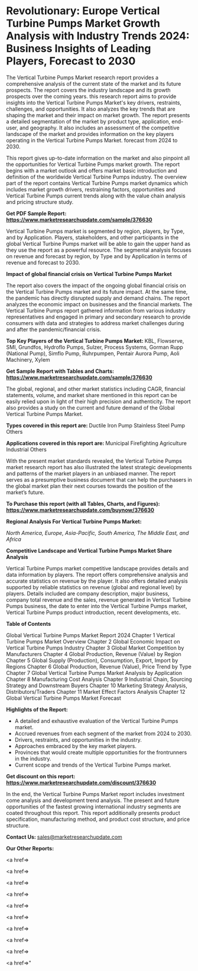 # Revolutionary: Europe Vertical Turbine Pumps Market Growth Analysis with Industry Trends 2024: Business Insights of Leading Players, Forecast to 2030

The Vertical Turbine Pumps Market research report provides a comprehensive analysis of the current state of the market and its future prospects. The report covers the industry landscape and its growth prospects over the coming years. this research report aims to provide insights into the Vertical Turbine Pumps Market's key drivers, restraints, challenges, and opportunities. It also analyzes the key trends that are shaping the market and their impact on market growth. The report presents a detailed segmentation of the market by product type, application, end-user, and geography. It also includes an assessment of the competitive landscape of the market and provides information on the key players operating in the Vertical Turbine Pumps Market. forecast from 2024 to 2030.

This report gives up-to-date information on the market and also pinpoint all the opportunities for Vertical Turbine Pumps market growth. The report begins with a market outlook and offers market basic introduction and definition of the worldwide Vertical Turbine Pumps industry. The overview part of the report contains Vertical Turbine Pumps market dynamics which includes market growth drivers, restraining factors, opportunities and Vertical Turbine Pumps current trends along with the value chain analysis and pricing structure study.

<strong><b>Get PDF Sample Report: <a href=https://www.marketresearchupdate.com/sample/376630>https://www.marketresearchupdate.com/sample/376630</a></b></strong>

Vertical Turbine Pumps market is segmented by region, players, by Type, and by Application. Players, stakeholders, and other participants in the global Vertical Turbine Pumps market will be able to gain the upper hand as they use the report as a powerful resource. The segmental analysis focuses on revenue and forecast by region, by Type and by Application in terms of revenue and forecast to 2030.

<strong><b>Impact of global financial crisis on Vertical Turbine Pumps Market</b></strong>

The report also covers the impact of the ongoing global financial crisis on the Vertical Turbine Pumps market and its future impact. At the same time, the pandemic has directly disrupted supply and demand chains. The report analyzes the economic impact on businesses and the financial markets. The Vertical Turbine Pumps report gathered information from various industry representatives and engaged in primary and secondary research to provide consumers with data and strategies to address market challenges during and after the pandemic/financial crisis.

<strong><b>Top Key Players of the Vertical Turbine Pumps Market:
</b></strong>KBL, Flowserve, SMI, Grundfos, Hydroflo Pumps, Sulzer, Process Systems, Gorman Rupp (National Pump), Simflo Pump, Ruhrpumpen, Pentair Aurora Pump, Aoli Machinery, Xylem<strong><b>
</b></strong>

<strong><b>Get Sample Report with Tables and Charts: <a href=https://www.marketresearchupdate.com/sample/376630>https://www.marketresearchupdate.com/sample/376630</a></b></strong>

The global, regional, and other market statistics including CAGR, financial statements, volume, and market share mentioned in this report can be easily relied upon in light of their high precision and authenticity. The report also provides a study on the current and future demand of the Global Vertical Turbine Pumps Market.

<strong><b>Types covered in this report are:
</b></strong>Ductile Iron Pump
Stainless Steel Pump
Others<strong><b>
</b></strong>

<strong><b>Applications covered in this report are:
</b></strong>Municipal
Firefighting
Agriculture
Industrial
Others<strong><b>
</b></strong>

With the present market standards revealed, the Vertical Turbine Pumps market research report has also illustrated the latest strategic developments and patterns of the market players in an unbiased manner. The report serves as a presumptive business document that can help the purchasers in the global market plan their next courses towards the position of the market’s future.

<strong><b>To Purchase this report (with all Tables, Charts, and Figures): <a href=https://www.marketresearchupdate.com/buynow/376630>https://www.marketresearchupdate.com/buynow/376630</a></b></strong>

<strong><b>Regional Analysis For Vertical Turbine Pumps Market:</b></strong>

<em><i>North America, Europe, Asia-Pacific, South America, The Middle East, and Africa</i></em>

<strong><b>Competitive Landscape and Vertical Turbine Pumps Market Share Analysis</b></strong>

Vertical Turbine Pumps market competitive landscape provides details and data information by players. The report offers comprehensive analysis and accurate statistics on revenue by the player. It also offers detailed analysis supported by reliable statistics on revenue (global and regional level) by players. Details included are company description, major business, company total revenue and the sales, revenue generated in Vertical Turbine Pumps business, the date to enter into the Vertical Turbine Pumps market, Vertical Turbine Pumps product introduction, recent developments, etc.

<strong><b>Table of Contents</b></strong>

Global Vertical Turbine Pumps Market Report 2024
Chapter 1 Vertical Turbine Pumps Market Overview
Chapter 2 Global Economic Impact on Vertical Turbine Pumps Industry
Chapter 3 Global Market Competition by Manufacturers
Chapter 4 Global Production, Revenue (Value) by Region
Chapter 5 Global Supply (Production), Consumption, Export, Import by Regions
Chapter 6 Global Production, Revenue (Value), Price Trend by Type
Chapter 7 Global Vertical Turbine Pumps Market Analysis by Application
Chapter 8 Manufacturing Cost Analysis
Chapter 9 Industrial Chain, Sourcing Strategy and Downstream Buyers
Chapter 10 Marketing Strategy Analysis, Distributors/Traders
Chapter 11 Market Effect Factors Analysis
Chapter 12 Global Vertical Turbine Pumps Market Forecast

<strong><b>Highlights of the Report:</b></strong>

- A detailed and exhaustive evaluation of the Vertical Turbine Pumps market.
- Accrued revenues from each segment of the market from 2024 to 2030.
- Drivers, restraints, and opportunities in the industry.
- Approaches embraced by the key market players.
- Provinces that would create multiple opportunities for the frontrunners in the industry.
- Current scope and trends of the Vertical Turbine Pumps market.

<strong><b>Get discount on this report: <a href=https://www.marketresearchupdate.com/discount/376630>https://www.marketresearchupdate.com/discount/376630</a></b></strong>

In the end, the Vertical Turbine Pumps Market report includes investment come analysis and development trend analysis. The present and future opportunities of the fastest growing international industry segments are coated throughout this report. This report additionally presents product specification, manufacturing method, and product cost structure, and price structure.

<strong><b>Contact Us:
</b></strong>sales@marketresearchupdate.com

<strong>Our Other Reports:</strong>

<a href=></a>

<a href=></a>

<a href=></a>

<a href=></a>

<a href=></a>

<a href=></a>

<a href=></a>

<a href=></a>

<a href=></a>

<a href=></a>"
